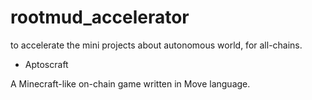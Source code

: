 # rootmud_accelerator
to accelerate the mini projects about autonomous world, for all-chains.

* Aptoscraft

A Minecraft-like on-chain game written in Move language.
